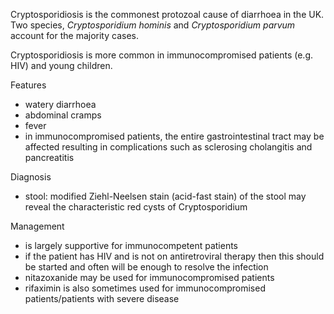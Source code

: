 Cryptosporidiosis is the commonest protozoal cause of diarrhoea in the UK. Two species, *Cryptosporidium hominis* and *Cryptosporidium parvum* account for the majority cases.  
  
Cryptosporidiosis is more common in immunocompromised patients (e.g. HIV) and young children.  
  
Features  
* watery diarrhoea
* abdominal cramps
* fever
* in immunocompromised patients, the entire gastrointestinal tract may be affected resulting in complications such as sclerosing cholangitis and pancreatitis

  
Diagnosis  
* stool: modified Ziehl\-Neelsen stain (acid\-fast stain) of the stool may reveal the characteristic red cysts of Cryptosporidium

  
Management  
* is largely supportive for immunocompetent patients
* if the patient has HIV and is not on antiretroviral therapy then this should be started and often will be enough to resolve the infection
* nitazoxanide may be used for immunocompromised patients
* rifaximin is also sometimes used for immunocompromised patients/patients with severe disease
